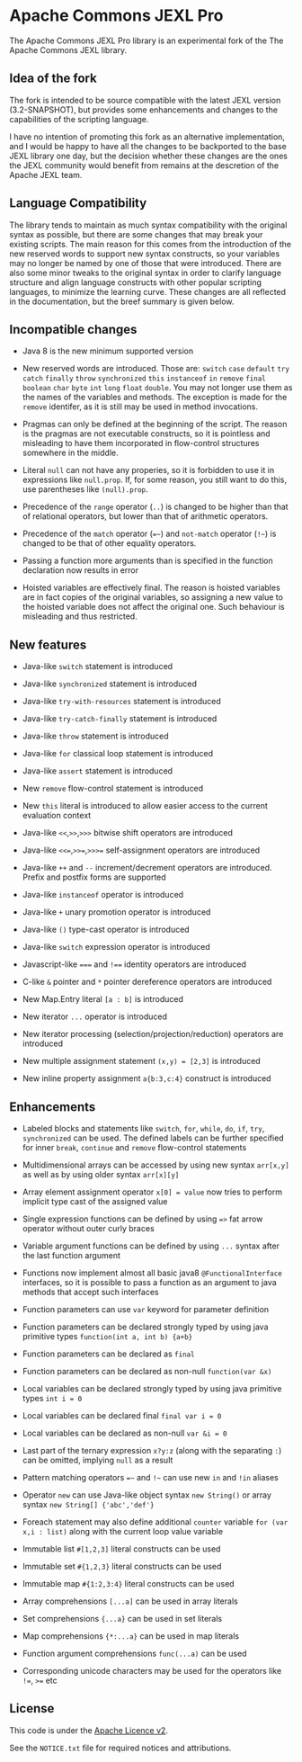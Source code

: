 <!---
 Licensed to the Apache Software Foundation (ASF) under one or more
 contributor license agreements.  See the NOTICE file distributed with
 this work for additional information regarding copyright ownership.
 The ASF licenses this file to You under the Apache License, Version 2.0
 (the "License"); you may not use this file except in compliance with
 the License.  You may obtain a copy of the License at

      http://www.apache.org/licenses/LICENSE-2.0

 Unless required by applicable law or agreed to in writing, software
 distributed under the License is distributed on an "AS IS" BASIS,
 WITHOUT WARRANTIES OR CONDITIONS OF ANY KIND, either express or implied.
 See the License for the specific language governing permissions and
 limitations under the License.
-->
Apache Commons JEXL Pro
=======================

The Apache Commons JEXL Pro library is an experimental fork of the The Apache Commons JEXL library.

Idea of the fork
----------------
The fork is intended to be source compatible with the latest JEXL version (3.2-SNAPSHOT), but provides some 
enhancements and changes to the capabilities of the scripting language. 

I have no intention of promoting this fork as an alternative implementation, and I would be happy to have all 
the changes to be backported to the base JEXL library one day, but the decision whether these changes are the ones 
the JEXL community would benefit from remains at the descretion of the Apache JEXL team.

Language Compatibility 
----------------------
The library tends to maintain as much syntax compatibility with the original syntax as possible, but there are
some changes that may break your existing scripts. The main reason for this comes from the introduction of the new 
reserved words to support new syntax constructs, so your variables may no longer be named by one of those that were introduced. 
There are also some minor tweaks to the original syntax in order to clarify language structure and align language 
constructs with other popular scripting languages, to minimize the learning curve. 
These changes are all reflected in the documentation, but the breef summary is given below.

Incompatible changes
--------------------
+ Java 8 is the new minimum supported version 

+ New reserved words are introduced. Those are:
  `switch` `case` `default` `try` `catch` `finally` `throw` `synchronized` `this` `instanceof` `in` `remove`
  `final` `boolean` `char` `byte` `int` `long` `float` `double`.
  You may not longer use them as the names of the variables and methods. The exception is made for the `remove` identifer,
  as it is still may be used in method invocations.

+ Pragmas can only be defined at the beginning of the script. The reason is the pragmas are not executable constructs, 
  so it is pointless and misleading to have them incorporated in flow-control structures somewhere in the middle.

+ Literal `null` can not have any properies, so it is forbidden to use it in expressions like `null.prop`.
  If, for some reason, you still want to do this, use parentheses like `(null).prop`.

+ Precedence of the `range` operator (`..`) is changed to be higher than that of relational operators, 
  but lower than that of arithmetic operators.

+ Precedence of the `match` operator (`=~`) and `not-match` operator (`!~`) is changed to be that of other equality operators.

+ Passing a function more arguments than is specified in the function declaration now results in error

+ Hoisted variables are effectively final. The reason is hoisted variables are in fact copies of the original variables,
  so assigning a new value to the hoisted variable does not affect the original one. Such behaviour is misleading and thus restricted.

New features
------------
+ Java-like `switch` statement is introduced

+ Java-like `synchronized` statement is introduced

+ Java-like `try-with-resources` statement is introduced

+ Java-like `try-catch-finally` statement is introduced

+ Java-like `throw` statement is introduced

+ Java-like `for` classical loop statement is introduced

+ Java-like `assert` statement is introduced

+ New `remove` flow-control statement is introduced

+ New `this` literal is introduced to allow easier access to the current evaluation context

+ Java-like `<<`,`>>`,`>>>` bitwise shift operators are introduced 

+ Java-like `<<=`,`>>=`,`>>>=` self-assignment operators are introduced 

+ Java-like `++` and `--` increment/decrement operators are introduced. Prefix and postfix forms are supported

+ Java-like `instanceof` operator is introduced

+ Java-like `+` unary promotion operator is introduced

+ Java-like `()` type-cast operator is introduced

+ Java-like `switch` expression operator is introduced

+ Javascript-like `===` and `!==` identity operators are introduced

+ C-like `&` pointer and `*` pointer dereference operators are introduced

+ New Map.Entry literal `[a : b]` is introduced

+ New iterator `...` operator is introduced

+ New iterator processing (selection/projection/reduction) operators are introduced

+ New multiple assignment statement `(x,y) = [2,3]` is introduced

+ New inline property assignment `a{b:3,c:4}` construct is introduced

Enhancements
------------
+ Labeled blocks and statements like `switch`, `for`, `while`, `do`, `if`, `try`, `synchronized` can be used. 
  The defined labels can be further specified for inner `break`, `continue` and `remove` flow-control statements

+ Multidimensional arrays can be accessed by using new syntax `arr[x,y]` as well as by using older syntax `arr[x][y]`

+ Array element assignment operator `x[0] = value` now tries to perform implicit type cast of the assigned value

+ Single expression functions can be defined by using `=>` fat arrow operator without outer curly braces

+ Variable argument functions can be defined by using `...` syntax after the last function argument

+ Functions now implement almost all basic java8 `@FunctionalInterface` interfaces, 
  so it is possible to pass a function as an argument to java methods that accept such interfaces

+ Function parameters can use `var` keyword for parameter definition

+ Function parameters can be declared strongly typed by using java primitive types `function(int a, int b) {a+b}`

+ Function parameters can be declared as `final`

+ Function parameters can be declared as non-null `function(var &x)`

+ Local variables can be declared strongly typed by using java primitive types `int i = 0`

+ Local variables can be declared final `final var i = 0`

+ Local variables can be declared as non-null `var &i = 0`

+ Last part of the ternary expression `x?y:z` (along with the separating `:`) can be omitted, implying `null` as a result

+ Pattern matching operators `=~` and `!~` can use new `in` and `!in` aliases 

+ Operator `new` can use Java-like object syntax `new String()` or array syntax `new String[] {'abc','def'}`

+ Foreach statement may also define additional `counter` variable `for (var x,i : list)` along with the current loop value variable

+ Immutable list `#[1,2,3]` literal constructs can be used 

+ Immutable set `#{1,2,3}` literal constructs can be used

+ Immutable map `#{1:2,3:4}` literal constructs can be used

+ Array comprehensions `[...a]` can be used in array literals

+ Set comprehensions `{...a}` can be used in set literals

+ Map comprehensions `{*:...a}` can be used in map literals

+ Function argument comprehensions `func(...a)` can be used 

+ Corresponding unicode characters may be used for the operators like `!=`, `>=` etc

License
-------
This code is under the [Apache Licence v2](https://www.apache.org/licenses/LICENSE-2.0).

See the `NOTICE.txt` file for required notices and attributions.
